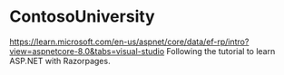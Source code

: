 # ContosoUniversity
https://learn.microsoft.com/en-us/aspnet/core/data/ef-rp/intro?view=aspnetcore-8.0&tabs=visual-studio
Following the tutorial to learn ASP.NET with Razorpages.